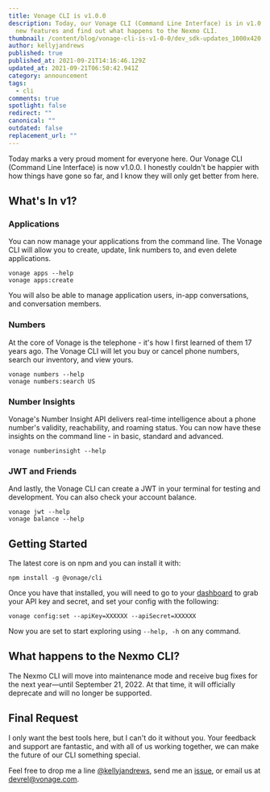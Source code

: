 ```yaml
---
title: Vonage CLI is v1.0.0
description: Today, our Vonage CLI (Command Line Interface) is in v1.0.0. See
  new features and find out what happens to the Nexmo CLI.
thumbnail: /content/blog/vonage-cli-is-v1-0-0/dev_sdk-updates_1000x420.png
author: kellyjandrews
published: true
published_at: 2021-09-21T14:16:46.129Z
updated_at: 2021-09-21T06:50:42.941Z
category: announcement
tags:
  - cli
comments: true
spotlight: false
redirect: ""
canonical: ""
outdated: false
replacement_url: ""
---
```

Today marks a very proud moment for everyone here. Our Vonage CLI (Command Line Interface) is now v1.0.0. I honestly couldn't be happier with how things have gone so far, and I know they will only get better from here. 

## What's In v1?

### Applications
You can now manage your applications from the command line. The Vonage CLI will allow you to create, update, link numbers to, and even delete applications. 

```shell
vonage apps --help
vonage apps:create
```
You will also be able to manage application users, in-app conversations, and conversation members.

### Numbers
At the core of Vonage is the telephone - it's how I first learned of them 17 years ago. The Vonage CLI will let you buy or cancel phone numbers, search our inventory, and view yours. 

```shell
vonage numbers --help
vonage numbers:search US
```

### Number Insights

Vonage's Number Insight API delivers real-time intelligence about a phone number's validity, reachability, and roaming status. You can now have these insights on the command line - in basic, standard and advanced. 

```shell
vonage numberinsight --help
```

### JWT and Friends
And lastly, the Vonage CLI can create a JWT in your terminal for testing and development. You can also check your account balance. 

```shell
vonage jwt --help
vonage balance --help
```

## Getting Started

The latest core is on npm and you can install it with:

```
npm install -g @vonage/cli
```

Once you have that installed, you will need to go to your [dashboard](https://dashboard.nexmo.com/) to grab your API key and secret, and set your config with the following:

```shell
vonage config:set --apiKey=XXXXXX --apiSecret=XXXXXX
```

Now you are set to start exploring using `--help, -h` on any command. 

## What happens to the Nexmo CLI?
The Nexmo CLI will move into maintenance mode and receive bug fixes for the next year—until September 21, 2022. At that time, it will officially deprecate and will no longer be supported. 

## Final Request
I only want the best tools here, but I can't do it without you. Your feedback and support are fantastic, and with all of us working together, we can make the future of our CLI something special. 

Feel free to drop me a line [@kellyjandrews](https://twitter.com/kellyjandrews), send me an [issue](https://github.com/Vonage/vonage-cli/issues), or email us at devrel@vonage.com.
